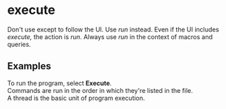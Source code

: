 # execute

Don't use except to follow the UI. Use *run* instead. Even if the UI includes *execute,* the action is *run*. Always use *run* in the context of macros and queries.

## Examples

To run the program, select **Execute**.  
Commands are run in the order in which they're listed in the file.  
A thread is the basic unit of program execution.
